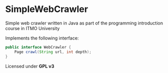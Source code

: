 # SimpleWebCrawler
Simple web crawler written in Java as part of the programming introduction course in ITMO University

Implements the following interface:
```java
public interface WebCrawler {
    Page crawl(String url, int depth);
}
```

Licensed under **GPL v3**
